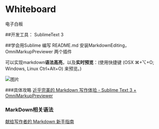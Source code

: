 # Whiteboard
电子白板

##开发工具：
SublimeText 3

##学会用Sublime 编写 README.md
安装MarkdownEditing，OmniMarkupPreviewer 两个插件

可以实现markdown**语法高亮**，以及**实时预览**：(使用快捷键 (OSX ⌘+⌥+O; Windows, Linux Ctrl+Alt+O) 来预览。)

![图片](http://upload-images.jianshu.io/upload_images/222358-d8421f8682fdd2a4.png?imageMogr2/auto-orient/strip%7CimageView2/2/w/1240 "插入图片")

###具体攻略
[近乎完美的 Markdown 写作体验 - Sublime Text 3 + OmniMarkupPreviewer](http://macplay.leanote.com/post/%E8%BF%91%E4%B9%8E%E5%AE%8C%E7%BE%8E%E7%9A%84-Markdown-%E5%86%99%E4%BD%9C%E4%BD%93%E9%AA%8C-Sublime-Text-3-OmniMarkupPreviewer)

### MarkDown相关语法
[献给写作者的 Markdown 新手指南](http://www.jianshu.com/p/q81RER)
